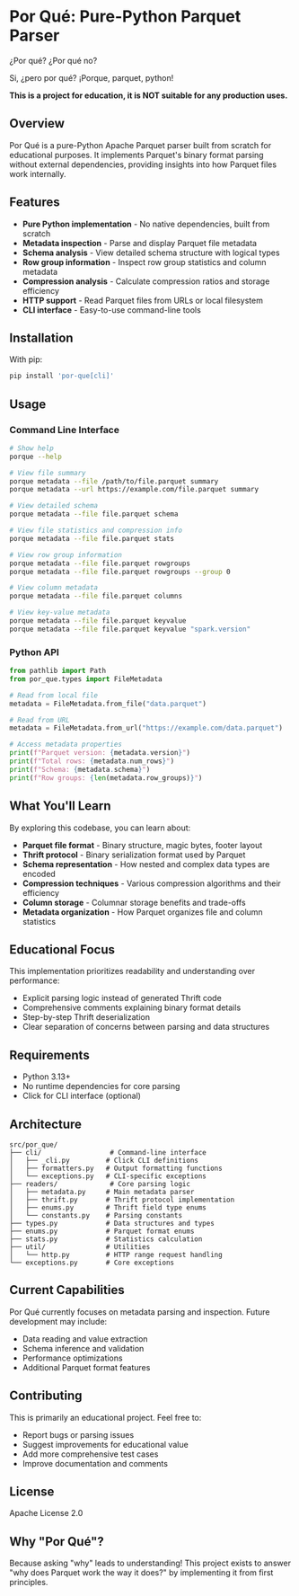 # Por Qué: Pure-Python Parquet Parser

¿Por qué? ¿Por qué no?

Si, ¿pero por qué? ¡Porque, parquet, python!

**This is a project for education, it is NOT suitable for any production uses.**

## Overview

Por Qué is a pure-Python Apache Parquet parser built from scratch for
educational purposes. It implements Parquet's binary format parsing without
external dependencies, providing insights into how Parquet files work
internally.

## Features

- **Pure Python implementation** - No native dependencies, built from scratch
- **Metadata inspection** - Parse and display Parquet file metadata
- **Schema analysis** - View detailed schema structure with logical types
- **Row group information** - Inspect row group statistics and column metadata
- **Compression analysis** - Calculate compression ratios and storage
  efficiency
- **HTTP support** - Read Parquet files from URLs or local filesystem
- **CLI interface** - Easy-to-use command-line tools

## Installation

With pip:

```bash
pip install 'por-que[cli]'
```

## Usage

### Command Line Interface

```bash
# Show help
porque --help

# View file summary
porque metadata --file /path/to/file.parquet summary
porque metadata --url https://example.com/file.parquet summary

# View detailed schema
porque metadata --file file.parquet schema

# View file statistics and compression info
porque metadata --file file.parquet stats

# View row group information
porque metadata --file file.parquet rowgroups
porque metadata --file file.parquet rowgroups --group 0

# View column metadata
porque metadata --file file.parquet columns

# View key-value metadata
porque metadata --file file.parquet keyvalue
porque metadata --file file.parquet keyvalue "spark.version"
```

### Python API

```python
from pathlib import Path
from por_que.types import FileMetadata

# Read from local file
metadata = FileMetadata.from_file("data.parquet")

# Read from URL
metadata = FileMetadata.from_url("https://example.com/data.parquet")

# Access metadata properties
print(f"Parquet version: {metadata.version}")
print(f"Total rows: {metadata.num_rows}")
print(f"Schema: {metadata.schema}")
print(f"Row groups: {len(metadata.row_groups)}")
```

## What You'll Learn

By exploring this codebase, you can learn about:

- **Parquet file format** - Binary structure, magic bytes, footer layout
- **Thrift protocol** - Binary serialization format used by Parquet
- **Schema representation** - How nested and complex data types are encoded
- **Compression techniques** - Various compression algorithms and their
  efficiency
- **Column storage** - Columnar storage benefits and trade-offs
- **Metadata organization** - How Parquet organizes file and column statistics

## Educational Focus

This implementation prioritizes readability and understanding over performance:

- Explicit parsing logic instead of generated Thrift code
- Comprehensive comments explaining binary format details
- Step-by-step Thrift deserialization
- Clear separation of concerns between parsing and data structures

## Requirements

- Python 3.13+
- No runtime dependencies for core parsing
- Click for CLI interface (optional)

## Architecture

```plaintext
src/por_que/
├── cli/                 # Command-line interface
│   ├── _cli.py         # Click CLI definitions
│   ├── formatters.py   # Output formatting functions
│   └── exceptions.py   # CLI-specific exceptions
├── readers/             # Core parsing logic
│   ├── metadata.py     # Main metadata parser
│   ├── thrift.py       # Thrift protocol implementation
│   ├── enums.py        # Thrift field type enums
│   └── constants.py    # Parsing constants
├── types.py            # Data structures and types
├── enums.py            # Parquet format enums
├── stats.py            # Statistics calculation
├── util/               # Utilities
│   └── http.py         # HTTP range request handling
└── exceptions.py       # Core exceptions
```

## Current Capabilities

Por Qué currently focuses on metadata parsing and inspection. Future
development may include:

- Data reading and value extraction
- Schema inference and validation
- Performance optimizations
- Additional Parquet format features

## Contributing

This is primarily an educational project. Feel free to:

- Report bugs or parsing issues
- Suggest improvements for educational value
- Add more comprehensive test cases
- Improve documentation and comments

## License

Apache License 2.0

## Why "Por Qué"?

Because asking "why" leads to understanding! This project exists to answer "why
does Parquet work the way it does?" by implementing it from first principles.
